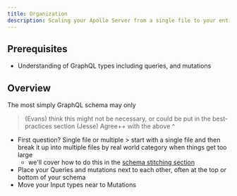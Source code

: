 ```yaml
---
title: Organization
description: Scaling your Apollo Server from a single file to your entire team
---
```


## Prerequisites

* Understanding of GraphQL types including queries, and mutations

## Overview

The most simply GraphQL schema may only
> (Evans) think this might not be necessary, or could be put in the best-practices section
> (Jesse) Agree++ with the above ^

* First question? Single file or multiple > start with a single file and then break it up into multiple files by real world category when things get too large
  * we'll cover how to do this in the [schema stitching section]()
* Place your Queries and mutations next to each other, often at the top or bottom of your schema
* Move your Input types near to Mutations
